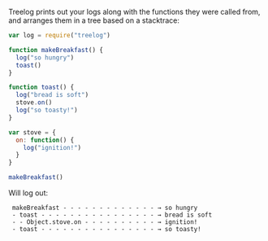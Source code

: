 Treelog prints out your logs along with the functions they were called from, and arranges them in a tree based on a stacktrace:

```javascript
var log = require("treelog")

function makeBreakfast() {
  log("so hungry")
  toast()
}

function toast() {
  log("bread is soft")
  stove.on()
  log("so toasty!")
}

var stove = {
  on: function() {
    log("ignition!")
  }
}

makeBreakfast()
```

Will log out:

```
 makeBreakfast - - - - - - - - - - - - - → so hungry
 - toast - - - - - - - - - - - - - - - - → bread is soft
 - - Object.stove.on - - - - - - - - - - → ignition!
 - toast - - - - - - - - - - - - - - - - → so toasty!
```
